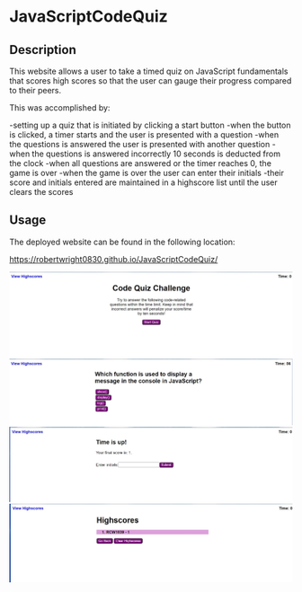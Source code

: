 # JavaScriptCodeQuiz

## Description

This website allows a user to take a timed quiz on JavaScript fundamentals that scores high
scores so that the user can gauge their progress compared to their peers.

This was accomplished by:

-setting up a quiz that is initiated by clicking a start button
-when the button is clicked, a timer starts and the user is presented with a question
-when the questions is answered the user is presented with another question
-when the questions is answered incorrectly 10 seconds is deducted from the clock
-when all questions are answered or the timer reaches 0, the game is over
-when the game is over the user can enter their initials
-their score and initials entered are maintained in a highscore list until the user clears the scores

## Usage

The deployed website can be found in the following location:

https://robertwright0830.github.io/JavaScriptCodeQuiz/

![Home Page](assets/images/JavaScriptCodeQuiz1.jpg)
![Quiz Page](assets/images/JavaScriptCodeQuiz2.jpg)
![Final Score Page](assets/images/JavaScriptCodeQuiz3.jpg)
![Highscore Page](assets/images/JavaScriptCodeQuiz4.jpg)


